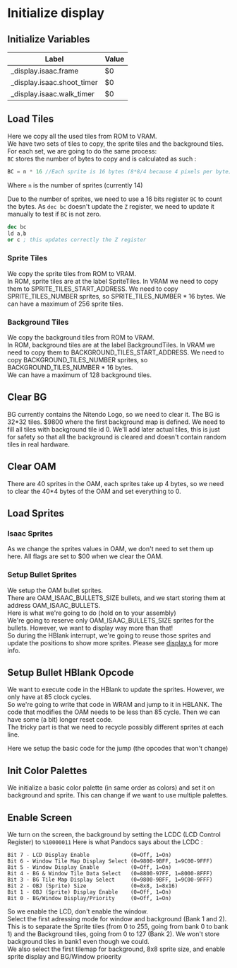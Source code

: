 # Initialize display 

## Initialize Variables

| Label                      | Value |
| -------------------------- | ----- |
| _display.isaac.frame       | $0    |
| _display.isaac.shoot_timer | $0    |
| _display.isaac.walk_timer  | $0    |

## Load Tiles

Here we copy all the used tiles from ROM to VRAM.  
We have two sets of tiles to copy, the sprite tiles and the background tiles.
For each set, we are going to do the same process:  
`BC` stores the number of bytes to copy and is calculated as such :
~~~C
BC = n * 16 //Each sprite is 16 bytes (8*8/4 because 4 pixels per byte)
~~~
Where `n` is the number of sprites (currently 14)

Due to the number of sprites, we need to use a 16 bits register `BC` to count the bytes. As `dec bc` doesn't update the `Z` register, we need to update it manually to test if `BC` is not zero. 
~~~nasm
dec bc
ld a,b
or c ; this updates correctly the Z register
~~~

### Sprite Tiles ###

We copy the sprite tiles from ROM to VRAM.  
In ROM, sprite tiles are at the label SpriteTiles. In VRAM we need to copy them to SPRITE_TILES_START_ADDRESS.
We need to copy SPRITE_TILES_NUMBER sprites, so SPRITE_TILES_NUMBER * 16 bytes. 
We can have a maximum of 256 sprite tiles. 

### Background Tiles ### 

We copy the background tiles from ROM to VRAM.  
In ROM, background tiles are at the label BackgroundTiles. In VRAM we need to copy them to BACKGROUND_TILES_START_ADDRESS.
We need to copy BACKGROUND_TILES_NUMBER sprites, so BACKGROUND_TILES_NUMBER * 16 bytes.  
We can have a maximum of 128 background tiles. 


## Clear BG

BG currently contains the Nitendo Logo, so we need to clear it. 
The BG is 32*32 tiles. $9800 where the first background map is defined. We need to fill all tiles with background tile id 0. We'll add later actual tiles, this is just for safety so that all the background is cleared and doesn't contain random tiles in real hardware.  

## Clear OAM

There are 40 sprites in the OAM, each sprites take up 4 bytes, so we need to clear the 40*4 bytes of the OAM and set everything to 0.

## Load Sprites

### Isaac Sprites

As we change the sprites values in OAM, we don't need to set them up here. All flags are set to $00 when we clear the OAM.

### Setup Bullet Sprites

We setup the OAM bullet sprites.   
There are OAM_ISAAC_BULLETS_SIZE bullets, and we start storing them at address OAM_ISAAC_BULLETS.   
Here is what we're going to do (hold on to your assembly)   
We're going to reserve only OAM_ISAAC_BULLETS_SIZE sprites for the bullets. However, we want to display way more than that!  
So during the HBlank interrupt, we're going to reuse those sprites and update the positions to show more sprites. Please see [display.s](display.doc.md) for more info. 

## Setup Bullet HBlank Opcode

We want to execute code in the HBlank to update the sprites. However, we only have at 85 clock cycles.  
So we're going to write that code in WRAM and jump to it in HBLANK. The code that modifies the OAM needs to be less than 85 cycle. Then we can have some (a bit) longer reset code.  
The tricky part is that we need to recycle possibly different sprites at each line.  

Here we setup the basic code for the jump (the opcodes that won't change)

## Init Color Palettes

We initialize a basic color palette (in same order as colors) and set it on background and sprite.
This can change if we want to use multiple palettes. 

## Enable Screen

We turn on the screen, the background by setting the LCDC (LCD Control Register) to `%10000011`
Here is what Pandocs says about the LCDC : 
```
Bit 7 - LCD Display Enable             (0=Off, 1=On)
Bit 6 - Window Tile Map Display Select (0=9800-9BFF, 1=9C00-9FFF)
Bit 5 - Window Display Enable          (0=Off, 1=On)
Bit 4 - BG & Window Tile Data Select   (0=8800-97FF, 1=8000-8FFF)
Bit 3 - BG Tile Map Display Select     (0=9800-9BFF, 1=9C00-9FFF)
Bit 2 - OBJ (Sprite) Size              (0=8x8, 1=8x16)
Bit 1 - OBJ (Sprite) Display Enable    (0=Off, 1=On)
Bit 0 - BG/Window Display/Priority     (0=Off, 1=On)
```
So we enable the LCD, don't enable the window.   
Select the first adressing mode for window and background (Bank 1 and 2). This is to separate the Sprite tiles (from 0 to 255, going from bank 0 to bank 1) and the Background tiles, going from 0 to 127 (Bank 2). We won't store background tiles in bank1 even though we could.  
We also select the first tilemap for background, 8x8 sprite size, and enable sprite display and BG/Window prioerity

